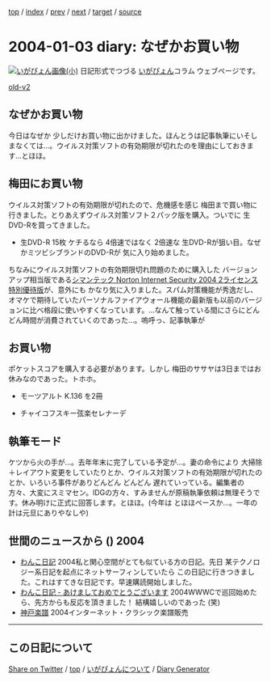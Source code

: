 [top](https://igapyon.github.io/diary/) 
 / [index](https://igapyon.github.io/diary/2004/index.html) 
 / [prev](https://igapyon.github.io/diary/2004/ig040102.html) 
 / [next](https://igapyon.github.io/diary/2004/ig040105.html) 
 / [target](https://igapyon.github.io/diary/2004/ig040103.html) 
 / [source](https://github.com/igapyon/diary/blob/gh-pages/2004/ig040103.html.src.md) 

2004-01-03 diary: なぜかお買い物
=====================================================================================================
[![いがぴょん画像(小)](https://igapyon.github.io/diary/images/iga200306s.jpg "いがぴょん")](https://igapyon.github.io/diary/memo/memoigapyon.html) 日記形式でつづる [いがぴょん](https://igapyon.github.io/diary/memo/memoigapyon.html)コラム ウェブページです。

[old-v2](ig040103-orig.html)

## なぜかお買い物

今日はなぜか 少しだけお買い物に出かけました。ほんとうは記事執筆にいそしまなくては…。ウイルス対策ソフトの有効期限が切れたのを理由にしておきます…とほほ。


## 梅田にお買い物

ウイルス対策ソフトの有効期限が切れたので、危機感を感じ 梅田まで買い物に行きました。とりあえずウイルス対策ソフト２パック版を購入。ついでに 生DVD-Rを買ってきました。

* 生DVD-R 15枚
  ケチるなら 4倍速ではなく 2倍速な 生DVD-Rが狙い目。なぜかミツビシブランドのDVD-Rが
  気に入り始めました。

ちなみにウイルス対策ソフトの有効期限切れ問題のために購入した バージョンアップ相当版である[シマンテック Norton Internet Security 2004 2ライセンス 特別優待版](http://www.amazon.co.jp/exec/obidos/ASIN/B0000D0Y5M/igapyondiary-22/249-1450693-2522755)が、意外にも かなり気に入りました。スパム対策機能が秀逸だし、オマケで期待していたパーソナルファイアウォール機能の最新版も以前のバージョンに比べ格段に使いやすくなっています。…なんて触っている間にさらにどんどん時間が消費されていくのであった…。嗚呼っ、記事執筆が

## お買い物

ポケットスコアを購入する必要があります。しかし 梅田のササヤは3日まではお休みなのであった。トホホ。

* モーツアルト K.136 を2冊
  
* チャイコフスキー弦楽セレナーデ

## 執筆モード

ケツから火の手が…。去年年末に完了している予定が…。妻の命令により 大掃除＋レイアウト変更をしていたりとか、ウイルス対策ソフトの有効期限が切れたのとか、いろいろ事件がありどんどん どんどん 遅れていっている。編集者の方々、大変にスミマセン。IDGの方々、すみませんが原稿執筆依頼は無理そうです。休み明けに正式に回答します。とほほ。(今年は とほほペースか…。一年の計は元旦にありやなしや)

## 世間のニュースから () 2004

* [わんこ日記](http://on-o.com/page/diary/)  2004私と関心空間がとても似ている方の日記。先日 某テクノロジー系日記を起点にネットサーフィンしていたら この日記に行きつきました。これはすてきな日記です。早速購読開始しました。
* [わんこ日記 - あけましておめでとうございます](http://on-o.com/page/diary/20040101.html)  2004WWWCで巡回始めたら、先方からも反応を頂きました！ 結構嬉しいのであった (笑)
* [神戸楽譜](http://www.kobe-gakufu.com/)  2004インターネット・クラシック楽譜販売

----------------------------------------------------------------------------------------------------

## この日記について

[Share on Twitter](https://twitter.com/intent/tweet?hashtags=igapyon%2Cdiary%2C%E3%81%84%E3%81%8C%E3%81%B4%E3%82%87%E3%82%93&text=%E3%81%AA%E3%81%9C%E3%81%8B%E3%81%8A%E8%B2%B7%E3%81%84%E7%89%A9&url=https%3A%2F%2Figapyon.github.io%2Fdiary%2F2004%2Fig040103.html) / [top](../index.html/) / [いがぴょんについて](https://igapyon.github.io/diary/memo/memoigapyon.html) / [Diary Generator](https://github.com/igapyon/igapyonv3)

